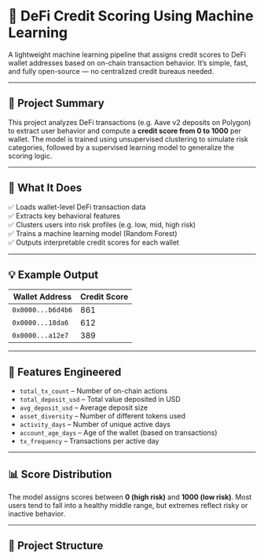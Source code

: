 # 🧾 DeFi Credit Scoring Using Machine Learning

A lightweight machine learning pipeline that assigns credit scores to DeFi wallet addresses based on on-chain transaction behavior. It’s simple, fast, and fully open-source — no centralized credit bureaus needed.

---

## 📌 Project Summary

This project analyzes DeFi transactions (e.g. Aave v2 deposits on Polygon) to extract user behavior and compute a **credit score from 0 to 1000** per wallet. The model is trained using unsupervised clustering to simulate risk categories, followed by a supervised learning model to generalize the scoring logic.

---

## 🚀 What It Does

✅ Loads wallet-level DeFi transaction data  
✅ Extracts key behavioral features  
✅ Clusters users into risk profiles (e.g. low, mid, high risk)  
✅ Trains a machine learning model (Random Forest)  
✅ Outputs interpretable credit scores for each wallet  

---

## 💡 Example Output

| Wallet Address                         | Credit Score |
|----------------------------------------|--------------|
| `0x0000...b6d4b6`                      | 861          |
| `0x0000...18da6`                       | 612          |
| `0x0000...a12e7`                       | 389          |

---

## 🧠 Features Engineered

- `total_tx_count` – Number of on-chain actions  
- `total_deposit_usd` – Total value deposited in USD  
- `avg_deposit_usd` – Average deposit size  
- `asset_diversity` – Number of different tokens used  
- `activity_days` – Number of unique active days  
- `account_age_days` – Age of the wallet (based on transactions)  
- `tx_frequency` – Transactions per active day  

---

## 📊 Score Distribution

The model assigns scores between **0 (high risk)** and **1000 (low risk)**. Most users tend to fall into a healthy middle range, but extremes reflect risky or inactive behavior.

---

## 📁 Project Structure

